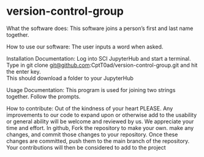 # version-control-group

What the software does:  This software joins a person’s first and last name together.

How to use our software:  The user inputs a word when asked.

Installation Documentation:  Log into SCI JupyterHub and start a terminal.  Type in git clone git@github.com:CptT0ad/version-control-group.git and hit the enter key.  
This should download a folder to your JupyterHub 

Usage Documentation:  This program is used for joining two strings together. Follow the prompts.

How to contribute:   Out of the kindness of your heart PLEASE.  Any improvements to our code to expand upon or otherwise add to the usability or general ability will be welcome and reviewed
by us.  We appreciate your time and effort. In github, Fork the repository to make your own. make any changes, and commit those changes to your repository. Once these changes are committed,
push them to the main branch of the repository. Your contributions will then be considered to add to the project 

